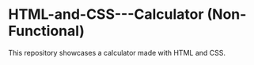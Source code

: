 # HTML-and-CSS---Calculator (Non-Functional)
This repository showcases a calculator made with HTML and CSS.
